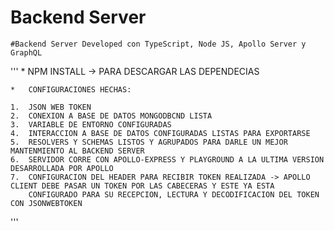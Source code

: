 #   Backend Server

    #Backend Server Developed con TypeScript, Node JS, Apollo Server y GraphQL

'''
    *   NPM INSTALL -> PARA DESCARGAR LAS DEPENDECIAS

    *   CONFIGURACIONES HECHAS:

    1.  JSON WEB TOKEN
    2.  CONEXION A BASE DE DATOS MONGODBCND LISTA
    3.  VARIABLE DE ENTORNO CONFIGURADAS
    4.  INTERACCION A BASE DE DATOS CONFIGURADAS LISTAS PARA EXPORTARSE
    5.  RESOLVERS Y SCHEMAS LISTOS Y AGRUPADOS PARA DARLE UN MEJOR MANTENMIENTO AL BACKEND SERVER
    6.  SERVIDOR CORRE CON APOLLO-EXPRESS Y PLAYGROUND A LA ULTIMA VERSION DESARROLLADA POR APOLLO
    7.  CONFIGURACION DEL HEADER PARA RECIBIR TOKEN REALIZADA -> APOLLO CLIENT DEBE PASAR UN TOKEN POR LAS CABECERAS Y ESTE YA ESTA
        CONFIGURADO PARA SU RECEPCION, LECTURA Y DECODIFICACION DEL TOKEN CON JSONWEBTOKEN

'''